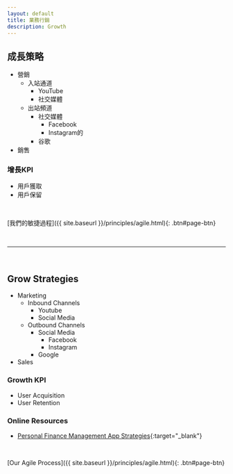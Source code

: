 ```yaml
---
layout: default
title: 業務行銷
description: Growth
---
```


<a name="zh-tw"></a>

## 成長策略

* 營銷
	* 入站通道
		* YouTube
		* 社交媒體
	* 出站頻道
		* 社交媒體
			* Facebook
			* Instagram的
		* 谷歌
* 銷售

### 增長KPI

* 用戶獲取
* 用戶保留

<br>

[我們的敏捷過程]({{ site.baseurl }}/principles/agile.html){: .btn#page-btn}

<br>

---

<br>

<a name="en"></a>

## Grow Strategies

* Marketing
	* Inbound Channels
		* Youtube
		* Social Media
	* Outbound Channels
		* Social Media
			* Facebook
			* Instagram
		* Google
* Sales

### Growth KPI

* User Acquisition
* User Retention

### Online Resources

* [Personal Finance Management App Strategies](https://www.cbinsights.com/research/personal-finance-apps-strategies/){:target="_blank"}

<br>

[Our Agile Process]({{ site.baseurl }}/principles/agile.html){: .btn#page-btn}
